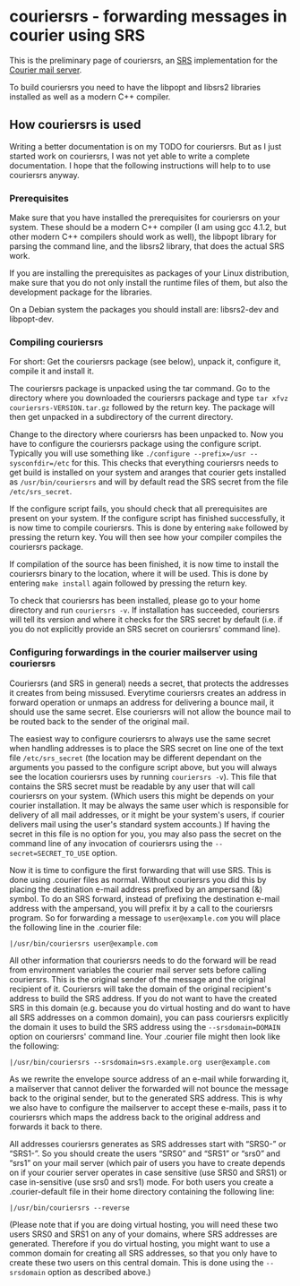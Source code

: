 couriersrs - forwarding messages in courier using SRS
=====================================================

This is the preliminary page of couriersrs, an
[SRS](https://en.wikipedia.org/wiki/Sender_Policy_Framework) implementation for
the [Courier mail server](http://www.courier-mta.org/).

To build couriersrs you need to have the libpopt and libsrs2 libraries installed
as well as a modern C++ compiler.


How couriersrs is used
----------------------

Writing a better documentation is on my TODO for couriersrs. But as I just
started work on couriersrs, I was not yet able to write a complete
documentation. I hope that the following instructions will help to to use
couriersrs anyway.

### Prerequisites

Make sure that you have installed the prerequisites for couriersrs on your
system.  These should be a modern C++ compiler (I am using gcc 4.1.2, but other
modern C++ compilers should work as well), the libpopt library for parsing the
command line, and the libsrs2 library, that does the actual SRS work.

If you are installing the prerequisites as packages of your Linux distribution,
make sure that you do not only install the runtime files of them, but also the
development package for the libraries.

On a Debian system the packages you should install are: libsrs2-dev and
libpopt-dev.

### Compiling couriersrs

For short: Get the couriersrs package (see below), unpack it, configure it,
compile it and install it.

The couriersrs package is unpacked using the tar command. Go to the directory
where you downloaded the couriersrs package and type `tar xfvz
couriersrs-VERSION.tar.gz` followed by the return key. The package will then
get unpacked in a subdirectory of the current directory.

Change to the directory where couriersrs has been unpacked to. Now you have to
configure the couriersrs package using the configure script. Typically you will
use something like `./configure --prefix=/usr --sysconfdir=/etc` for this. This
checks that everything couriersrs needs to get build is installed on your system
and aranges that courier gets installed as `/usr/bin/couriersrs` and will by
default read the SRS secret from the file `/etc/srs_secret`.

If the configure script fails, you should check that all prerequisites are
present on your system.  If the configure script has finished successfully, it
is now time to compile couriersrs. This is done by entering `make` followed by
pressing the return key. You will then see how your compiler compiles the
couriersrs package.

If compilation of the source has been finished, it is now time to install the
couriersrs binary to the location, where it will be used. This is done by
entering `make install` again followed by pressing the return key.

To check that couriersrs has been installed, please go to your home directory
and run `couriersrs -v`.  If installation has succeeded, couriersrs will tell
its version and where it checks for the SRS secret by default (i.e. if you do
not explicitly provide an SRS secret on couriersrs' command line).


### Configuring forwardings in the courier mailserver using couriersrs

Couriersrs (and SRS in general) needs a secret, that protects the addresses it
creates from being missused. Everytime couriersrs creates an address in forward
operation or unmaps an address for delivering a bounce mail, it should use the
same secret. Else couriersrs will not allow the bounce mail to be routed back to
the sender of the original mail.

The easiest way to configure couriersrs to always use the same secret when
handling addresses is to place the SRS secret on line one of the text file
`/etc/srs_secret` (the location may be different dependant on the arguments you
passed to the configure script above, but you will always see the location
couriersrs uses by running `couriersrs -v`). This file that contains the SRS
secret must be readable by any user that will call couriersrs on your
system. (Which users this might be depends on your courier installation. It may
be always the same user which is responsible for delivery of all mail addresses,
or it might be your system's users, if courier delivers mail using the user's
standard system accounts.) If having the secret in this file is no option for
you, you may also pass the secret on the command line of any invocation of
couriersrs using the `--secret=SECRET_TO_USE` option.

Now it is time to configure the first forwarding that will use SRS. This is done
using .courier files as normal. Without couriersrs you did this by placing the
destination e-mail address prefixed by an ampersand (&) symbol. To do an SRS
forward, instead of prefixing the destination e-mail address with the ampersand,
you will prefix it by a call to the couriersrs program. So for forwarding a
message to `user@example.com` you will place the following line in the .courier
file:

```
|/usr/bin/couriersrs user@example.com
```

All other information that couriersrs needs to do the forward will be read from
environment variables the courier mail server sets before calling
couriersrs. This is the original sender of the message and the original
recipient of it. Couriersrs will take the domain of the original recipient's
address to build the SRS address. If you do not want to have the created SRS in
this domain (e.g.  because you do virtual hosting and do want to have all SRS
addresses on a common domain), you can pass couriersrs explicitly the domain it
uses to build the SRS address using the `--srsdomain=DOMAIN` option on
couriersrs' command line. Your .courier file might then look like the following:

```
|/usr/bin/couriersrs --srsdomain=srs.example.org user@example.com
```

As we rewrite the envelope source address of an e-mail while forwarding it, a
mailserver that cannot deliver the forwarded will not bounce the message back to
the original sender, but to the generated SRS address. This is why we also have
to configure the mailserver to accept these e-mails, pass it to couriersrs which
maps the address back to the original address and forwards it back to there.

All addresses couriersrs generates as SRS addresses start with “SRS0-” or
“SRS1-”. So you should create the users “SRS0” and “SRS1” or “srs0” and
“srs1” on your mail server (which pair of users you have to create depends on
if your courier server operates in case sensitive (use SRS0 and SRS1) or case
in-sensitive (use srs0 and srs1) mode. For both users you create a
.courier-default file in their home directory containing the following line:

```
|/usr/bin/couriersrs --reverse
```

(Please note that if you are doing virtual hosting, you will need these two
users SRS0 and SRS1 on any of your domains, where SRS addresses are
generated. Therefore if you do virtual hosting, you might want to use a common
domain for creating all SRS addresses, so that you only have to create these two
users on this central domain. This is done using the `--srsdomain` option as
described above.)
